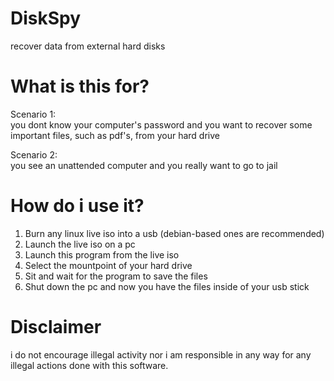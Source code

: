 # DiskSpy
recover data from external hard disks

# What is this for?
Scenario 1:<br>
you dont know your computer's password and you want to recover some important files, such as pdf's, from your hard drive<br>

Scenario 2:<br>
you see an unattended computer and you really want to go to jail

# How do i use it?
1) Burn any linux live iso into a usb (debian-based ones are recommended)<br>
2) Launch the live iso on a pc<br>
3) Launch this program from the live iso<br>
4) Select the mountpoint of your hard drive<br>
5) Sit and wait for the program to save the files<br>
6) Shut down the pc and now you have the files inside of your usb stick<br>

# Disclaimer
i do not encourage illegal activity nor i am responsible in any way for any illegal actions done with this software.<br>
